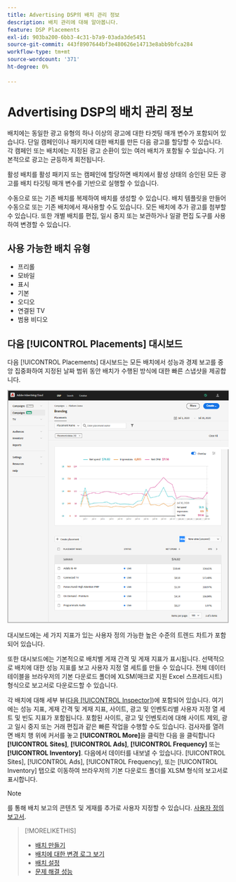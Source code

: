 ```yaml
---
title: Advertising DSP의 배치 관리 정보
description: 배치 관리에 대해 알아봅니다.
feature: DSP Placements
exl-id: 903ba200-6bb3-4c31-b7a9-03ada3de5451
source-git-commit: 443f8907644bf3e480626e14713e8abb9bfca284
workflow-type: tm+mt
source-wordcount: '371'
ht-degree: 0%

---
```


# Advertising DSP의 배치 관리 정보

배치에는 동일한 광고 유형의 하나 이상의 광고에 대한 타겟팅 매개 변수가 포함되어 있습니다. 단일 캠페인이나 패키지에 대한 배치를 만든 다음 광고를 할당할 수 있습니다. 각 캠페인 또는 배치에는 지정된 광고 순환이 있는 여러 배치가 포함될 수 있습니다. 기본적으로 광고는 균등하게 회전됩니다.

활성 배치를 활성 패키지 또는 캠페인에 할당하면 배치에서 활성 상태의 승인된 모든 광고를 배치 타깃팅 매개 변수를 기반으로 실행할 수 있습니다.

수동으로 또는 기존 배치를 복제하여 배치를 생성할 수 있습니다. 배치 템플릿을 만들어 수동으로 또는 기존 배치에서 재사용할 수도 있습니다. 모든 배치에 추가 광고를 첨부할 수 있습니다. 또한 개별 배치를 편집, 일시 중지 또는 보관하거나 일괄 편집 도구를 사용하여 변경할 수 있습니다.

## 사용 가능한 배치 유형

* 프리롤
* 모바일
* 표시
* 기본
* 오디오
* 연결된 TV
* 범용 비디오

## 다음 [!UICONTROL Placements] 대시보드

다음 [!UICONTROL Placements] 대시보드는 모든 배치에서 성능과 경제 보고를 중앙 집중화하여 지정된 날짜 범위 동안 배치가 수행된 방식에 대한 빠른 스냅샷을 제공합니다.

![배치 대시보드](/help/dsp/assets/placement-dashboard.png)

대시보드에는 세 가지 지표가 있는 사용자 정의 가능한 높은 수준의 트렌드 차트가 포함되어 있습니다.

또한 대시보드에는 기본적으로 배치별 게재 간격 및 게재 지표가 표시됩니다. 선택적으로 배치에 대한 성능 지표를 보고 사용자 지정 열 세트를 만들 수 있습니다. 전체 데이터 테이블을 브라우저의 기본 다운로드 폴더에 XLSM(매크로 지원 Excel 스프레드시트) 형식으로 보고서로 다운로드할 수 있습니다.

각 배치에 대해 세부 뷰([다음 [!UICONTROL Inspector]](/help/dsp/campaign-management/reports/campaign-reports-about.md))에 포함되어 있습니다. 여기에는 성능 지표, 게재 간격 및 게재 지표, 사이트, 광고 및 인벤토리별 사용자 지정 열 세트 및 빈도 지표가 포함됩니다. 포함된 사이트, 광고 및 인벤토리에 대해 사이트 제외, 광고 일시 중지 또는 거래 편집과 같은 빠른 작업을 수행할 수도 있습니다. 검사자를 열려면 배치 행 위에 커서를 놓고 **[!UICONTROL More]**&#x200B;을 클릭한 다음 을 클릭합니다 **[!UICONTROL Sites]**, **[!UICONTROL Ads]**, **[!UICONTROL Frequency]** 또는 **[!UICONTROL Inventory]**. 다음에서 데이터를 내보낼 수 있습니다. [!UICONTROL Sites], [!UICONTROL Ads], [!UICONTROL Frequency], 또는 [!UICONTROL Inventory]  탭으로 이동하여 브라우저의 기본 다운로드 폴더를 XLSM 형식의 보고서로 표시합니다.

>[!NOTE]
>
>를 통해 배치 보고의 콘텐츠 및 게재를 추가로 사용자 지정할 수 있습니다. [사용자 정의 보고서](/help/dsp/reports/report-about.md).

>[!MORELIKETHIS]
>
>* [배치 만들기](placement-create.md)
>* [배치에 대한 변경 로그 보기](placement-change-log.md)
>* [배치 설정](placement-settings.md)
>* [문제 해결 성능](/help/dsp/optimization/troubleshooting-performance.md)

